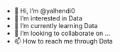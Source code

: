 - 👋 Hi, I’m @yalhendi0
- 👀 I’m interested in Data
- 🌱 I’m currently learning Data
- 💞️ I’m looking to collaborate on ...
- 📫 How to reach me through Data

<!---
yalhendi0/yalhendi0 is a ✨ special ✨ repository because its `README.md` (this file) appears on your GitHub profile.
You can click the Preview link to take a look at your changes.
--->
